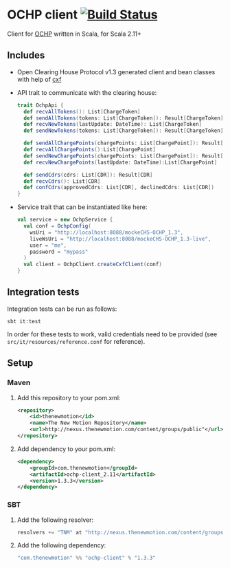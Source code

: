 # OCHP client [![Build Status](https://secure.travis-ci.org/thenewmotion/ochp-client.png)](http://travis-ci.org/thenewmotion/ochp-client)

Client for [OCHP](http://ochp.eu) written in Scala, for Scala 2.11+

## Includes

* Open Clearing House Protocol v1.3 generated client and bean classes with help of [cxf](http://cxf.apache.org)

* API trait to communicate with the clearing house:
    ```scala
    trait OchpApi {
      def recvAllTokens(): List[ChargeToken]
      def sendAllTokens(tokens: List[ChargeToken]): Result[ChargeToken]
      def recvNewTokens(lastUpdate: DateTime): List[ChargeToken]
      def sendNewTokens(tokens: List[ChargeToken]): Result[ChargeToken]

      def sendAllChargePoints(chargePoints: List[ChargePoint]): Result[ChargePoint]
      def recvAllChargePoints():List[ChargePoint]
      def sendNewChargePoints(chargePoints: List[ChargePoint]): Result[ChargePoint]
      def recvNewChargePoints(lastUpdate: DateTime):List[ChargePoint]

      def sendCdrs(cdrs: List[CDR]): Result[CDR]
      def recvCdrs(): List[CDR]
      def confCdrs(approvedCdrs: List[CDR], declinedCdrs: List[CDR])
    }

    ```

* Service trait that can be instantiated like here:
    ```scala
    val service = new OchpService {
      val conf = OchpConfig(
        wsUri = "http://localhost:8088/mockeCHS-OCHP_1.3",
        liveWsUri = "http://localhost:8088/mockeCHS-OCHP_1.3-live",
        user = "me",
        password = "mypass"
      )
      val client = OchpClient.createCxfClient(conf)
    }
    ```

## Integration tests

Integration tests can be run as follows:

```sbt it:test```

In order for these tests to work, valid credentials need to be provided (see `src/it/resources/reference.conf` for reference).

## Setup

### Maven

1. Add this repository to your pom.xml:
    ```xml
    <repository>
        <id>thenewmotion</id>
        <name>The New Motion Repository</name>
        <url>http://nexus.thenewmotion.com/content/groups/public"</url>
    </repository>
    ```

2. Add dependency to your pom.xml:
    ```xml
    <dependency>
        <groupId>com.thenewmotion</groupId>
        <artifactId>ochp-client_2.11</artifactId>
        <version>1.3.3</version>
    </dependency>
    ```

### SBT

1. Add the following resolver:
    ```scala
    resolvers += "TNM" at "http://nexus.thenewmotion.com/content/groups/public"
    ```

2. Add the following dependency:
    ```scala
    "com.thenewmotion" %% "ochp-client" % "1.3.3"
    ```
